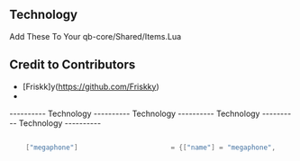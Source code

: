 ## Technology
Add These To Your qb-core/Shared/Items.Lua

## Credit to Contributors
 - [Friskk]y(https://github.com/Friskky)
 - 


----------  Technology  ----------  Technology  ----------  Technology  ----------  Technology  ----------
```lua

	["megaphone"]						= {["name"] = "megaphone",			["label"] = "Megaphone",		["weight"] = 20000,    ['decay'] = "0.1",	["type"] = "item",	["image"] = "megaphone.png", ['created'] = "nil",	["unique"] = true,	["useable"] = true,	["shouldClose"] = false,	["combinable"] = nil,	   ["description"] = "A loudspeaker to yell at civilians."},












```